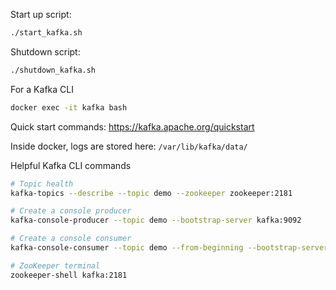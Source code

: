 Start up script:
``` bash
./start_kafka.sh
```

Shutdown script:
``` bash
./shutdown_kafka.sh
```

For a Kafka CLI
``` bash
docker exec -it kafka bash
```
Quick start commands: <https://kafka.apache.org/quickstart>

Inside docker, logs are stored here: `/var/lib/kafka/data/`

Helpful Kafka CLI commands
``` bash
# Topic health
kafka-topics --describe --topic demo --zookeeper zookeeper:2181

# Create a console producer
kafka-console-producer --topic demo --bootstrap-server kafka:9092

# Create a console consumer
kafka-console-consumer --topic demo --from-beginning --bootstrap-server kafka:9092

# ZooKeeper terminal
zookeeper-shell kafka:2181
```
